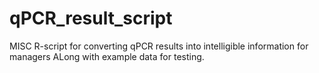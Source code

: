 # qPCR_result_script
MISC R-script for converting qPCR results into intelligible information for managers
ALong with example data for testing.

